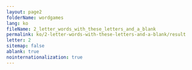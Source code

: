 ```yaml
---
layout: page2
folderName: wordgames
lang: ko
fileName: 2_letter_words_with_these_letters_and_a_blank
permalink: ko/2-letter-words-with-these-letters-and-a-blank/result
letter: 2
sitemap: false
ablank: true
nointernationalization: true
---
```

